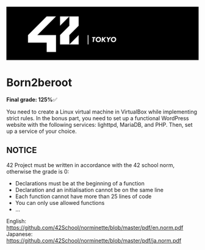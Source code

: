 ![](https://github.com/Sur1ive/42tokyo_piscine/blob/master/42.png)
# Born2beroot
**Final grade: 125%**:white_check_mark:</br>

You need to create a Linux virtual machine in VirtualBox while implementing strict rules. In the bonus part, you need to set up a functional WordPress website with the following services: lighttpd, MariaDB, and PHP. Then, set up a service of your choice.

## NOTICE 
42 Project must be written in accordance with the 42 school norm, otherwise the grade is 0:
* Declarations must be at the beginning of a function
* Declaration and an initialisation cannot be on the same line
* Each function cannot have more than 25 lines of code
* You can only use allowed functions
* ...

English: https://github.com/42School/norminette/blob/master/pdf/en.norm.pdf <br />
Japanese: https://github.com/42School/norminette/blob/master/pdf/ja.norm.pdf
